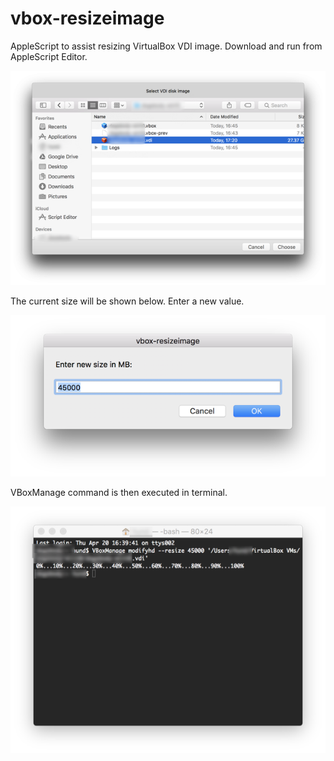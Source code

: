# vbox-resizeimage

AppleScript to assist resizing VirtualBox VDI image. Download and run from AppleScript Editor.

![alt tag](images/vbox-resizeimage.png)

The current size will be shown below. Enter a new value.

![alt tag](images/vbox-resizeimage_2.png)

VBoxManage command is then executed in terminal.

![alt tag](images/vbox-resizeimage_3.png)